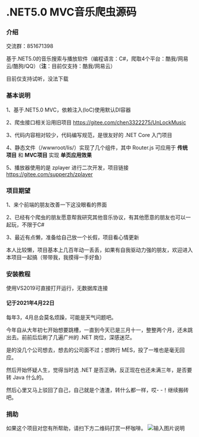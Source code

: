 # .NET5.0 MVC音乐爬虫源码

### 介绍
交流群：851671398

基于.NET5.0的音乐搜索与播放软件（编程语言：C#，爬取4个平台：酷我/网易云/酷狗/QQ）（__注__：目前仅支持：酷我/网易云）

目前仅支持试听，没法下载


### 基本说明
1、基于.NET5.0 MVC，依赖注入(IoC)使用默认DI容器

2、爬虫接口相关沿用旧项目 https://gitee.com/chen3322275/UnLockMusic

3、代码内容相对较少，代码编写规范，是很友好的 .NET Core 入门项目

4、静态文件（/wwwroot/lis/）实现了几个组件，其中 Router.js 可应用于 __传统项目__ 和 __MVC项目__ 实现 __单页应用效果__ 

5、播放器使用的是 zplayer 进行二次开发，项目链接 https://gitee.com/supperzh/zplayer


### 项目期望
1、来个前端的朋友改善一下这没眼看的界面

2、已经有个爬虫的朋友愿意帮我研究其他音乐协议，有其他愿意的朋友也可以一起玩，不限于C#

3、最近有点懒，准备给自己放一个长假，项目看心情更新

本人比较懒，项目基本上几百年动一丢丢，如果有自我驱动力强的朋友，欢迎进入本项目一起搞（带带我，我摸得一手好鱼）


### 安装教程
使用VS2019可直接打开运行，无数据库连接


#### 记于2021年4月22日
每年3，4月总会莫名烦躁，可能是天气问题吧。

今年自从大年初七开始想要跳槽，一直到今天已是三月十一，整整两个月，还未跳出去。前前后后刷了几遍广州的 .NET 岗位，深感迷茫。

是的没几个公司想去，想去的公司面不过；想跨行 MES，投了一堆也是毫无回应。

然后开始怀疑人生，觉得当时选 .NET 是否正确，反正现在也还未满三年，是否要转 Java 什么的。

然后心里又马上驳回了自己，自己就是个渣渣，转什么都一样，哎- -！继续搬砖吧。


### 捐助
如果这个项目对您有所帮助，请扫下方二维码打赏一杯咖啡。
![输入图片说明](https://images.gitee.com/uploads/images/2020/1005/195155_1a739694_5684918.png "芦荟柚子茶.png")

